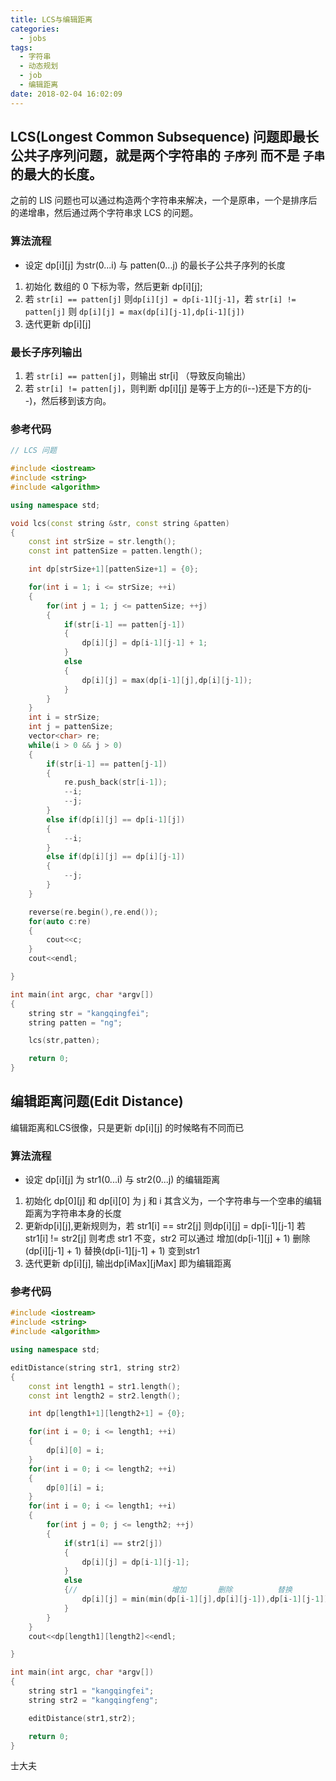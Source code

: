 ```yaml
---
title: LCS与编辑距离
categories:
  - jobs
tags:
  - 字符串
  - 动态规划
  - job
  - 编辑距离
date: 2018-02-04 16:02:09
---
```


## LCS(Longest Common Subsequence) 问题即最长公共子序列问题，就是两个字符串的 `子序列` 而不是 `子串` 的最大的长度。
之前的 LIS 问题也可以通过构造两个字符串来解决，一个是原串，一个是排序后的递增串，然后通过两个字符串求 LCS 的问题。

<!-- more -->

### 算法流程
* 设定 dp[i][j] 为str(0...i) 与 patten(0...j) 的最长子公共子序列的长度

1. 初始化 数组的 0 下标为零，然后更新 dp[i][j];
2. 若 `str[i] == patten[j]` 则`dp[i][j] = dp[i-1][j-1]`，若 `str[i] != patten[j]` 则 `dp[i][j] = max(dp[i][j-1],dp[i-1][j])`
3. 迭代更新 dp[i][j]

### 最长子序列输出
1. 若 `str[i] == patten[j]`，则输出 str[i] （导致反向输出）
2. 若 `str[i] != patten[j]`，则判断 dp[i][j] 是等于上方的(i--)还是下方的(j--)，然后移到该方向。

### 参考代码
``` cpp
// LCS 问题

#include <iostream>
#include <string>
#include <algorithm>

using namespace std;

void lcs(const string &str, const string &patten)
{
    const int strSize = str.length();
    const int pattenSize = patten.length();

    int dp[strSize+1][pattenSize+1] = {0};

    for(int i = 1; i <= strSize; ++i)
    {
        for(int j = 1; j <= pattenSize; ++j)
        {
            if(str[i-1] == patten[j-1])
            {
                dp[i][j] = dp[i-1][j-1] + 1;
            }
            else
            {
                dp[i][j] = max(dp[i-1][j],dp[i][j-1]);
            }
        }
    }
    int i = strSize;
    int j = pattenSize;
    vector<char> re;
    while(i > 0 && j > 0)
    {
        if(str[i-1] == patten[j-1])
        {
            re.push_back(str[i-1]);
            --i;
            --j;
        }
        else if(dp[i][j] == dp[i-1][j])
        {
            --i;
        }
        else if(dp[i][j] == dp[i][j-1])
        {
            --j;
        }
    }

    reverse(re.begin(),re.end());
    for(auto c:re)
    {
        cout<<c;
    }
    cout<<endl;

}

int main(int argc, char *argv[])
{
    string str = "kangqingfei";
    string patten = "ng";

    lcs(str,patten);

    return 0;
}

```

## 编辑距离问题(Edit Distance)
编辑距离和LCS很像，只是更新 dp[i][j] 的时候略有不同而已
### 算法流程
* 设定 dp[i][j] 为 str1(0...i) 与 str2(0...j) 的编辑距离

1. 初始化 dp[0][j] 和 dp[i][0] 为 j 和 i  其含义为，一个字符串与一个空串的编辑距离为字符串本身的长度
2. 更新dp[i][j],更新规则为，若 str1[i] == str2[j] 则dp[i][j] = dp[i-1][j-1] 若 str1[i] != str2[j] 则考虑 str1 不变，str2 可以通过 增加(dp[i-1][j] + 1) 删除(dp[i][j-1] + 1) 替换(dp[i-1][j-1] + 1) 变到str1
3. 迭代更新 dp[i][j], 输出dp[iMax][jMax] 即为编辑距离

### 参考代码
``` cpp
#include <iostream>
#include <string>
#include <algorithm>

using namespace std;

editDistance(string str1, string str2)
{
    const int length1 = str1.length();
    const int length2 = str2.length();

    int dp[length1+1][length2+1] = {0};

    for(int i = 0; i <= length1; ++i)
    {
        dp[i][0] = i;
    }
    for(int i = 0; i <= length2; ++i)
    {
        dp[0][i] = i;
    }
    for(int i = 0; i <= length1; ++i)
    {
        for(int j = 0; j <= length2; ++j)
        {
            if(str1[i] == str2[j])
            {
                dp[i][j] = dp[i-1][j-1];
            }
            else
            {//                     增加       删除          替换
                dp[i][j] = min(min(dp[i-1][j],dp[i][j-1]),dp[i-1][j-1]) + 1;
            }
        }
    }
    cout<<dp[length1][length2]<<endl;

}

int main(int argc, char *argv[])
{
    string str1 = "kangqingfei";
    string str2 = "kangqingfeng";

    editDistance(str1,str2);

    return 0;
}
```




  士大夫
